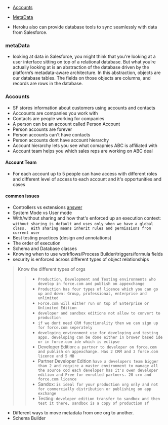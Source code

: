 * [Accounts](#Accounts)
* [MetaData](#MetaData)

* Heroku also can provide database tools to sync seamlessly with data from Salesforce.

### metaData
* looking at data in Salesforce, you might think that you're looking at a user interface sitting on top of a relational database. But what you’re actually looking at is an abstraction of the database driven by the platform’s metadata-aware architecture.
In this abstraction, objects are our database tables. The fields on those objects are columns, and records are rows in the database.



### Accounts 
* SF stores information about customers using accounts and contacts
* Accoounts are companies you work with 
* Contacts are people working for companies
* A person can be an account called Person Account
* Person accounts are forever 
* Person accounts can't have contacts
* Person accounts dont have account hierarchy
* Account hierarchy lets you see what comapnies ABC is affiliated with
* Account team helps you which sales reps are working on ABC deal

#### Account Team
* For each account up to 5 people can have access with different roles and different level of access to each account and it's opportunities and cases

#### common issues
* Controllers vs extensions [answer](https://developer.salesforce.com/docs/atlas.en-us.pages.meta/pages/pages_controller_def.htm)
* System Mode vs User mode
* With/without sharing and how that's enforced up an execution context: 
`without sharing is default and uses only when we have a global class.  With sharing means inherit rules and permissions from current user` 
* Best testing practices (design and annotations)
* The order of execution 
* Schema and Database classes
* Knowing when to use workflows/Process Builder/triggers/formula fields
* security is enforced across different types of object relationships
> Know the different types of orgs
>> * `Production, Development and Testing environments who develop in force.com and publish on appexchange `
>> * `Production has four types of licence which you can go up and down: Group, professional, enterprise and unlimited`
>> * `Force.com will either run on top of Enterprise or Unlimited Edition`
>> * `developer and sandbox editions not allow to convert to production` 
>> * `if we dont need CRM functionality then we can sign up for force.com seperately`
>> * ` developing environment use for developing and testing apps. developing can be done either in brower based ide or in force.com ide which is eclipse `
>> * Developer Edition: `a partner to developer on force.com and publish on appexchange. Has 2 CRM and 3 force.com licence and 5 MB `
>> * Partner Developer Edition ` have a developers team bigger than 2 and require a master environment to manage all the source cod each developer has it's owen developer edition and Free for enrolled partners. 20 crm and force.com licence `
>> * Sandox: `is ideal for your production org only and not for commercially distribution or publishing on app exchange`
>> * Testing: `developer edition transfer to sandbox and then test it there, sandbox is a copy of production sf`

 
* Different ways to move metadata from one org to another.
* Schema Builder
